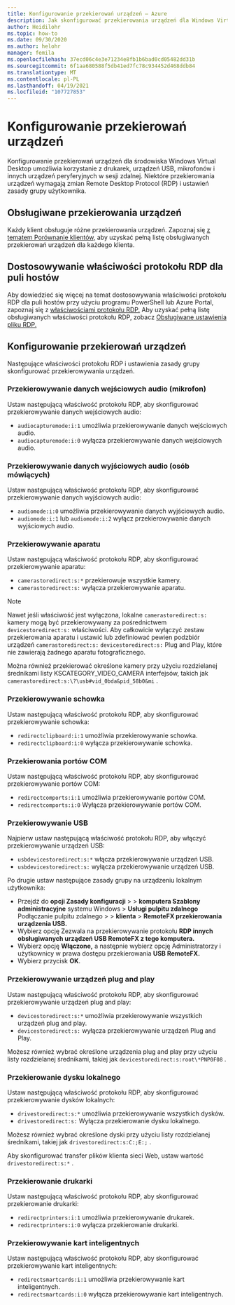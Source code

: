 ```yaml
---
title: Konfigurowanie przekierowań urządzeń — Azure
description: Jak skonfigurować przekierowania urządzeń dla Windows Virtual Desktop.
author: Heidilohr
ms.topic: how-to
ms.date: 09/30/2020
ms.author: helohr
manager: femila
ms.openlocfilehash: 37ecd06c4e3e71234e8fb1b6bad0cd05482dd31b
ms.sourcegitcommit: 6f1aa680588f5db41ed7fc78c934452d468ddb84
ms.translationtype: MT
ms.contentlocale: pl-PL
ms.lasthandoff: 04/19/2021
ms.locfileid: "107727853"
---
```

# <a name="configure-device-redirections"></a>Konfigurowanie przekierowań urządzeń

Konfigurowanie przekierowań urządzeń dla środowiska Windows Virtual Desktop umożliwia korzystanie z drukarek, urządzeń USB, mikrofonów i innych urządzeń peryferyjnych w sesji zdalnej. Niektóre przekierowania urządzeń wymagają zmian Remote Desktop Protocol (RDP) i ustawień zasady grupy użytkownika.

## <a name="supported-device-redirections"></a>Obsługiwane przekierowania urządzeń

Każdy klient obsługuje różne przekierowania urządzeń. Zapoznaj się [z tematem Porównanie klientów,](/windows-server/remote/remote-desktop-services/clients/remote-desktop-app-compare) aby uzyskać pełną listę obsługiwanych przekierowań urządzeń dla każdego klienta.

## <a name="customizing-rdp-properties-for-a-host-pool"></a>Dostosowywanie właściwości protokołu RDP dla puli hostów

Aby dowiedzieć się więcej na temat dostosowywania właściwości protokołu RDP dla puli hostów przy użyciu programu PowerShell lub Azure Portal, zapoznaj się z [właściwościami protokołu RDP.](customize-rdp-properties.md) Aby uzyskać pełną listę obsługiwanych właściwości protokołu RDP, zobacz [Obsługiwane ustawienia pliku RDP.](/windows-server/remote/remote-desktop-services/clients/rdp-files?context=%2fazure%2fvirtual-desktop%2fcontext%2fcontext)

## <a name="setup-device-redirections"></a>Konfigurowanie przekierowań urządzeń

Następujące właściwości protokołu RDP i ustawienia zasady grupy skonfigurować przekierowywania urządzeń.

### <a name="audio-input-microphone-redirection"></a>Przekierowywanie danych wejściowych audio (mikrofon)

Ustaw następującą właściwość protokołu RDP, aby skonfigurować przekierowywanie danych wejściowych audio:

- `audiocapturemode:i:1` umożliwia przekierowywanie danych wejściowych audio.
- `audiocapturemode:i:0` wyłącza przekierowywanie danych wejściowych audio.

### <a name="audio-output-speaker-redirection"></a>Przekierowywanie danych wyjściowych audio (osób mówiących)

Ustaw następującą właściwość protokołu RDP, aby skonfigurować przekierowywanie danych wyjściowych audio:

- `audiomode:i:0` umożliwia przekierowywanie danych wyjściowych audio.
- `audiomode:i:1` lub `audiomode:i:2` wyłącz przekierowywanie danych wyjściowych audio.

### <a name="camera-redirection"></a>Przekierowywanie aparatu

Ustaw następującą właściwość protokołu RDP, aby skonfigurować przekierowywanie aparatu:

- `camerastoredirect:s:*` przekierowuje wszystkie kamery.
- `camerastoredirect:s:` wyłącza przekierowywanie aparatu.

>[!NOTE]
>Nawet jeśli właściwość jest wyłączona, lokalne `camerastoredirect:s:` kamery mogą być przekierowywany za pośrednictwem `devicestoredirect:s:` właściwości. Aby całkowicie wyłączyć zestaw przekierowania aparatu i ustawić lub zdefiniować pewien podzbiór urządzeń `camerastoredirect:s:` `devicestoredirect:s:` Plug and Play, które nie zawierają żadnego aparatu fotograficznego.

Można również przekierować określone kamery przy użyciu rozdzielanej średnikami listy KSCATEGORY_VIDEO_CAMERA interfejsów, takich jak `camerastoredirect:s:\?\usb#vid_0bda&pid_58b0&mi` .

### <a name="clipboard-redirection"></a>Przekierowywanie schowka

Ustaw następującą właściwość protokołu RDP, aby skonfigurować przekierowywanie schowka:

- `redirectclipboard:i:1` umożliwia przekierowywanie schowka.
- `redirectclipboard:i:0` wyłącza przekierowywanie schowka.

### <a name="com-port-redirections"></a>Przekierowania portów COM

Ustaw następującą właściwość protokołu RDP, aby skonfigurować przekierowywanie portów COM:

- `redirectcomports:i:1` umożliwia przekierowywanie portów COM.
- `redirectcomports:i:0` Wyłącza przekierowywanie portów COM.

### <a name="usb-redirection"></a>Przekierowywanie USB

Najpierw ustaw następującą właściwość protokołu RDP, aby włączyć przekierowywanie urządzeń USB:

- `usbdevicestoredirect:s:*` włącza przekierowywanie urządzeń USB.
- `usbdevicestoredirect:s:` wyłącza przekierowywanie urządzeń USB.

Po drugie ustaw następujące zasady grupy na urządzeniu lokalnym użytkownika:

- Przejdź do **opcji Zasady konfiguracji**  >   >  **komputera Szablony administracyjne** systemu Windows  >  **Usługi pulpitu zdalnego** Podłączanie pulpitu zdalnego  >    >  **klienta**  >  **RemoteFX przekierowania urządzenia USB.**
- Wybierz opcję Zezwala na przekierowywanie protokołu **RDP innych obsługiwanych urządzeń USB RemoteFX z tego komputera.**
- Wybierz opcję **Włączone,** a następnie wybierz opcję Administratorzy i użytkownicy w prawa dostępu przekierowania **USB RemoteFX.**
- Wybierz przycisk **OK**.

### <a name="plug-and-play-device-redirection"></a>Przekierowywanie urządzeń plug and play

Ustaw następującą właściwość protokołu RDP, aby skonfigurować przekierowywanie urządzeń plug and play:

- `devicestoredirect:s:*` umożliwia przekierowywanie wszystkich urządzeń plug and play.
- `devicestoredirect:s:` wyłącza przekierowywanie urządzeń Plug and Play.

Możesz również wybrać określone urządzenia plug and play przy użyciu listy rozdzielanej średnikami, takiej jak `devicestoredirect:s:root\*PNP0F08` .

### <a name="local-drive-redirection"></a>Przekierowanie dysku lokalnego

Ustaw następującą właściwość protokołu RDP, aby skonfigurować przekierowywanie dysków lokalnych:

- `drivestoredirect:s:*` umożliwia przekierowywanie wszystkich dysków.
- `drivestoredirect:s:` Wyłącza przekierowanie dysku lokalnego.

Możesz również wybrać określone dyski przy użyciu listy rozdzielanej średnikami, takiej jak `drivestoredirect:s:C:;E:;` .

Aby skonfigurować transfer plików klienta sieci Web, ustaw wartość `drivestoredirect:s:*` .

### <a name="printer-redirection"></a>Przekierowanie drukarki

Ustaw następującą właściwość protokołu RDP, aby skonfigurować przekierowanie drukarki:

- `redirectprinters:i:1` umożliwia przekierowywanie drukarek.
- `redirectprinters:i:0` wyłącza przekierowanie drukarki.

### <a name="smart-card-redirection"></a>Przekierowywanie kart inteligentnych

Ustaw następującą właściwość protokołu RDP, aby skonfigurować przekierowywanie kart inteligentnych:

- `redirectsmartcards:i:1` umożliwia przekierowywanie kart inteligentnych.
- `redirectsmartcards:i:0` wyłącza przekierowywanie kart inteligentnych.
